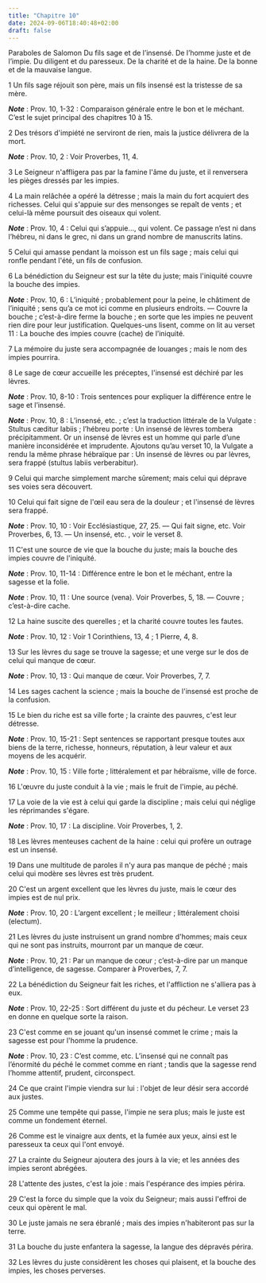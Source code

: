 ```yaml
---
title: "Chapitre 10"
date: 2024-09-06T18:40:48+02:00
draft: false
---
```



Paraboles de Salomon
Du fils sage et de l’insensé.
De l’homme juste et de l’impie.
Du diligent et du paresseux.
De la charité et de la haine.
De la bonne et de la mauvaise langue.


1 Un fils sage réjouit son père, mais un fils insensé est la tristesse de sa mère.

***Note*** :  Prov. 10, 1-32 : Comparaison générale entre le bon et le méchant. C’est le sujet principal des chapitres 10 à 15.


2 Des trésors d'impiété ne serviront de rien, mais la justice délivrera de la mort.

***Note*** :  Prov. 10, 2 : Voir Proverbes, 11, 4.


3 Le Seigneur n'affligera pas par la famine l'âme du juste, et il renversera les pièges dressés par les impies.


4 La main relâchée a opéré la détresse ; mais la main du fort acquiert des richesses.
Celui qui s'appuie sur des mensonges se repaît de vents ; et celui-là même poursuit des oiseaux qui volent.

***Note*** :  Prov. 10, 4 : Celui qui s’appuie…, qui volent. Ce passage n’est ni dans l’hébreu, ni dans le grec, ni dans un grand nombre de manuscrits latins.

5 Celui qui amasse pendant la moisson est un fils sage ; mais celui qui ronfle pendant l'été, un fils de confusion.


6 La bénédiction du Seigneur est sur la tête du juste; mais l'iniquité couvre la bouche des impies.

***Note*** :  Prov. 10, 6 : L’iniquité ; probablement pour la peine, le châtiment de l’iniquité ; sens qu’a ce mot ici comme en plusieurs endroits. ― Couvre la bouche ; c’est-à-dire ferme la bouche ; en sorte que les impies ne peuvent rien dire pour leur justification. Quelques-uns lisent, comme on lit au verset 11 : La bouche des impies couvre (cache) de l’iniquité.

7 La mémoire du juste sera accompagnée de louanges ; mais le nom des impies pourrira.


8 Le sage de cœur accueille les préceptes, l'insensé est déchiré par les lèvres.

***Note*** :  Prov. 10, 8-10 : Trois sentences pour expliquer la différence entre le sage et l’insensé.

***Note*** :  Prov. 10, 8 : L’insensé, etc. ; c’est la traduction littérale de la Vulgate : Stultus cæditur labiis ; l’hébreu porte : Un insensé de lèvres tombera précipitamment. Or un insensé de lèvres est un homme qui parle d’une manière inconsidérée et imprudente. Ajoutons qu’au verset 10, la Vulgate a rendu la même phrase hébraïque par : Un insensé de lèvres ou par lèvres, sera frappé (stultus labiis verberabitur).


9 Celui qui marche simplement marche sûrement; mais celui qui déprave ses voies sera découvert.


10 Celui qui fait signe de l'œil eau sera de la douleur ; et l'insensé de lèvres sera frappé.

***Note*** :  Prov. 10, 10 : Voir Ecclésiastique, 27, 25. ― Qui fait signe, etc. Voir Proverbes, 6, 13. ― Un insensé, etc. , voir le verset 8.


11 C'est une source de vie que la bouche du juste; mais la bouche des impies couvre de l'iniquité.

***Note*** :  Prov. 10, 11-14 : Différence entre le bon et le méchant, entre la sagesse et la folie.

***Note*** :  Prov. 10, 11 : Une source (vena). Voir Proverbes, 5, 18. ― Couvre ; c’est-à-dire cache.


12 La haine suscite des querelles ; et la charité couvre toutes les fautes.

***Note*** :  Prov. 10, 12 : Voir 1 Corinthiens, 13, 4 ; 1 Pierre, 4, 8.


13 Sur les lèvres du sage se trouve la sagesse; et une verge sur le dos de celui qui manque de cœur.

***Note*** :  Prov. 10, 13 : Qui manque de cœur. Voir Proverbes, 7, 7.


14 Les sages cachent la science ; mais la bouche de l'insensé est proche de la confusion.


15 Le bien du riche est sa ville forte ; la crainte des pauvres, c'est leur détresse.

***Note*** :  Prov. 10, 15-21 : Sept sentences se rapportant presque toutes aux biens de la terre, richesse, honneurs, réputation, à leur valeur et aux moyens de les acquérir.

***Note*** :  Prov. 10, 15 : Ville forte ; littéralement et par hébraïsme, ville de force.


16 L'œuvre du juste conduit à la vie ; mais le fruit de l'impie, au péché.


17 La voie de la vie est à celui qui garde la discipline ; mais celui qui néglige les réprimandes s'égare.

***Note*** :  Prov. 10, 17 : La discipline. Voir Proverbes, 1, 2.


18 Les lèvres menteuses cachent de la haine : celui qui profère un outrage est un insensé.


19 Dans une multitude de paroles il n'y aura pas manque de péché ; mais celui qui modère ses lèvres est très prudent.


20 C'est un argent excellent que les lèvres du juste, mais le cœur des impies est de nul prix.

***Note*** :  Prov. 10, 20 : L’argent excellent ; le meilleur ; littéralement choisi (electum).

21 Les lèvres du juste instruisent un grand nombre d'hommes; mais ceux qui ne sont pas instruits, mourront par un manque de cœur.

***Note*** :  Prov. 10, 21 : Par un manque de cœur ; c’est-à-dire par un manque d’intelligence, de sagesse. Comparer à Proverbes, 7, 7.


22 La bénédiction du Seigneur fait les riches, et l'affliction ne s'alliera pas à eux.

***Note*** :  Prov. 10, 22-25 : Sort différent du juste et du pécheur. Le verset 23 en donne en quelque sorte la raison.


23 C'est comme en se jouant qu'un insensé commet le crime ; mais la sagesse est pour l'homme la prudence.

***Note*** :  Prov. 10, 23 : C’est comme, etc. L’insensé qui ne connaît pas l’énormité du péché le commet comme en riant ; tandis que la sagesse rend l’homme attentif, prudent, circonspect.


24 Ce que craint l'impie viendra sur lui : l'objet de leur désir sera accordé aux justes.


25 Comme une tempête qui passe, l'impie ne sera plus; mais le juste est comme un fondement éternel.


26 Comme est le vinaigre aux dents, et la fumée aux yeux, ainsi est le paresseux ta ceux qui l'ont envoyé.


27 La crainte du Seigneur ajoutera des jours à la vie; et les années des impies seront abrégées.


28 L'attente des justes, c'est la joie : mais l'espérance des impies périra.


29 C'est la force du simple que la voix du Seigneur; mais aussi l'effroi de ceux qui opèrent le mal.


30 Le juste jamais ne sera ébranlé ; mais des impies n'habiteront pas sur la terre.


31 La bouche du juste enfantera la sagesse, la langue des dépravés périra.


32 Les lèvres du juste considèrent les choses qui plaisent, et la bouche des impies, les choses perverses.

